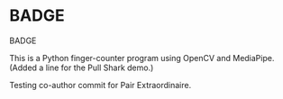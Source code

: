 # BADGE
BADGE

This is a Python finger-counter program using OpenCV and MediaPipe.
(Added a line for the Pull Shark demo.)

Testing co-author commit for Pair Extraordinaire.


